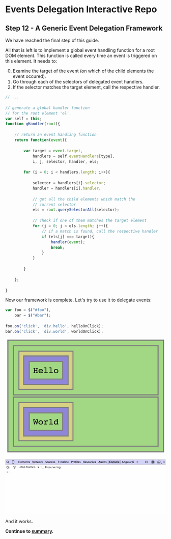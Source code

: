 # Events Delegation Interactive Repo

## Step 12 - A Generic Event Delegation Framework

We have reached the final step of this guide.

All that is left is to implement a global event handling function for a root DOM element. This function is called every time an event is triggered on this element. It needs to:

0. Examine the target of the event (on which of the child elements the event occured).
0. Go through each of the selectors of delegated event handlers.
0. If the selector matches the target element, call the respective handler.

```Javascript
// ...

// generate a global handler function
// for the root element 'el'.
var self = this;
function gHandler(root){

    // return an event handling function
    return function(event){

        var target = event.target,
            handlers = self.eventHandlers[type],
            i, j, selector, handler, els;

        for (i = 0; i < handlers.length; i++){

            selector = handlers[i].selector;
            handler = handlers[i].handler;

            // get all the child elements which match the
            // current selector
            els = root.querySelectorAll(selector);

            // check if one of them matches the target element
            for (j = 0; j < els.length; j++){
                // if a match is found, call the respective handler
                if (els[j] === target){
                    handler(event);
                    break;
                }
            }

        }

    };

}
```

Now our framework is complete. Let's try to use it to delegate events:

```Javascript
var foo = $("#foo"),
    bar = $("#bar");

foo.on('click', 'div.hello', helloOnClick);
bar.on('click', 'div.world', worldOnClick);
```

![preview](assets/12.gif)

And it works.

__Continue to [summary](../../tree/summary).__
